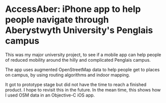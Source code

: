 # AccessAber: iPhone app to help people navigate through Aberystwyth University's Penglais campus

This was my major university project, to see if a mobile app can help people of reduced
mobility around the hilly and complicated Penglais campus.

The app uses augmented OpenStreetMap data to help people get to places on campus,
by using routing algorithms and indoor mapping.

It got to prototype stage but did not have the time to reach a finished product.
I hope to revisit this in the future. In the mean time, this shows how I used OSM data
in an Objective-C iOS app.